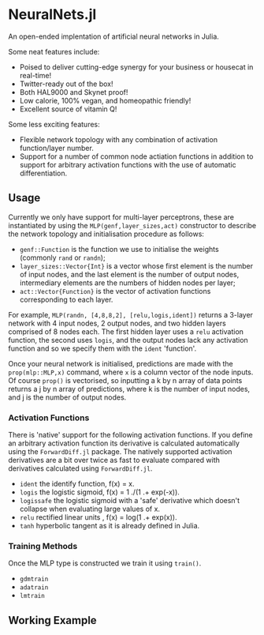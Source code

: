 # NeuralNets.jl
An open-ended implentation of artificial neural networks in Julia.

Some neat features include:
* Poised to deliver cutting-edge synergy for your business or housecat in real-time!
* Twitter-ready out of the box!
* Both HAL9000 and Skynet proof!
* Low calorie, 100% vegan, and homeopathic friendly!
* Excellent source of vitamin Q!

Some less exciting features:
* Flexible network topology with any combination of activation function/layer number.
* Support for a number of common node actiation functions in addition to support for arbitrary activation functions with the use of automatic differentiation.


## Usage
Currently we only have support for multi-layer perceptrons, these are instantiated by using the `MLP(genf,layer_sizes,act)` constructor  to describe the network topology and initialisation procedure as follows:
* `genf::Function` is the function we use to initialise the weights (commonly `rand` or `randn`); 
* `layer_sizes::Vector{Int}` is a vector whose first element is the number of input nodes, and the last element is the number of output nodes, intermediary elements are the numbers of hidden nodes per layer;
* `act::Vector{Function}` is the vector of activation functions corresponding to each layer.

For example, `MLP(randn, [4,8,8,2], [relu,logis,ident])` returns a 3-layer network with 4 input nodes, 2 output nodes, and two hidden layers comprised of 8 nodes each. The first hidden layer uses a `relu` activation function, the second uses `logis`, and the output nodes lack any activation function and so we specify them with the `ident` 'function'.

Once your neural network is initialised, predictions are made with the `prop(mlp::MLP,x)` command, where `x` is a column vector of the node inputs. Of course `prop()` is vectorised, so inputting a k by n array of data points returns a j by n array of predictions, where k is the number of input nodes, and j is the number of output nodes.

### Activation Functions
There is 'native' support for the following activation functions. If you define an arbitrary activation function its derivative is calculated automatically using the `ForwardDiff.jl` package. The natively supported activation derivatives are a bit over twice as fast to evaluate compared with derivatives calculated using `ForwardDiff.jl`.
* `ident` the identify function, f(x) = x.
* `logis` the logistic sigmoid, f(x) = 1 ./(1 .+ exp(-x)).
* `logissafe` the logistic sigmoid with a 'safe' derivative which doesn't collapse when evaluating large values of x.
* `relu` rectified linear units , f(x) = log(1 .+ exp(x)).
* `tanh` hyperbolic tangent as it is already defined in Julia.

### Training Methods
Once the MLP type is constructed we train it using `train()`.
* `gdmtrain`
* `adatrain`
* `lmtrain`


## Working Example
